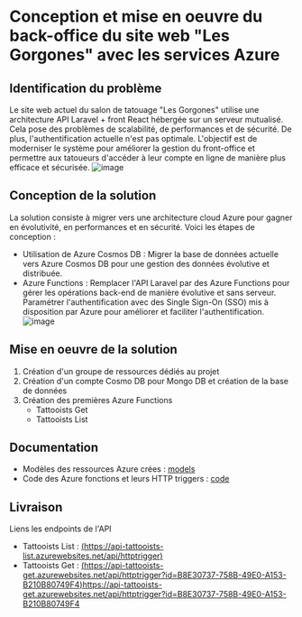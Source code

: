 # Conception et mise en oeuvre du back-office du site web "Les Gorgones" avec les services Azure

## Identification du problème

Le site web actuel du salon de tatouage "Les Gorgones" utilise une architecture API Laravel + front React hébergée sur un serveur mutualisé. Cela pose des problèmes de scalabilité, de performances et de sécurité. De plus, l'authentification actuelle n'est pas optimale. L'objectif est de moderniser le système pour améliorer la gestion du front-office et permettre aux tatoueurs d'accéder à leur compte en ligne de manière plus efficace et sécurisée.
![image](https://github.com/Pauline-Mdt/hitema_serverless/assets/84323735/89fffb99-d95e-4cde-bdad-f53db552dfd2)

## Conception de la solution

La solution consiste à migrer vers une architecture cloud Azure pour gagner en évolutivité, en performances et en sécurité. Voici les étapes de conception :

- Utilisation de Azure Cosmos DB : Migrer la base de données actuelle vers Azure Cosmos DB pour une gestion des données évolutive et distribuée.
- Azure Functions : Remplacer l'API Laravel par des Azure Functions pour gérer les opérations back-end de manière évolutive et sans serveur. Paramétrer l'authentification avec des Single Sign-On (SSO) mis à disposition par Azure pour améliorer et faciliter l'authentification.
![image](https://github.com/Pauline-Mdt/hitema_serverless/assets/84323735/ac1546ac-39ac-48d0-907a-6b36260de380)

## Mise en oeuvre de la solution

1. Création d'un groupe de ressources dédiés au projet
2. Création d'un compte Cosmo DB pour Mongo DB et création de la base de données
3. Création des premières Azure Functions
	- Tattooists Get
	- Tattooists List

## Documentation

- Modèles des ressources Azure crées : [models](https://github.com/Pauline-Mdt/hitema_serverless/tree/dfb9fe89969074f44b7046efdc723eea4e42612f/models)
- Code des Azure fonctions et leurs HTTP triggers : [code](https://github.com/Pauline-Mdt/hitema_serverless/tree/dfb9fe89969074f44b7046efdc723eea4e42612f/code)

## Livraison

Liens les endpoints de l'API 
- Tattooists List : [(https://api-tattooists-list.azurewebsites.net/api/httptrigger)](https://api-tattooists-list.azurewebsites.net/api/httptrigger)
- Tattooists Get : [(https://api-tattooists-get.azurewebsites.net/api/httptrigger?id=B8E30737-758B-49E0-A153-B210B80749F4)](https://api-tattooists-get.azurewebsites.net/api/httptrigger?id=B8E30737-758B-49E0-A153-B210B80749F4)https://api-tattooists-get.azurewebsites.net/api/httptrigger?id=B8E30737-758B-49E0-A153-B210B80749F4
